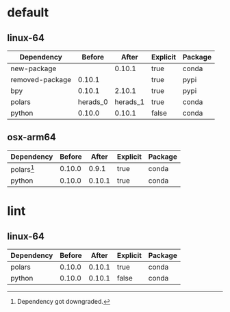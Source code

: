 # default

## linux-64

| Dependency | Before | After | Explicit | Package |
| - | - | - | - | - |
|new-package||0.10.1|true|conda|
|removed-package|0.10.1||true|pypi|
|bpy|0.10.1|2.10.1|true|pypi|
|polars|herads_0|herads_1|true|conda|
|python|0.10.0|0.10.1|false|conda|

## osx-arm64

| Dependency | Before | After | Explicit | Package |
| - | - | - | - | - |
|polars[^2]|0.10.0|0.9.1|true|conda|
|python|0.10.0|0.10.1|true|conda|

# lint

## linux-64

| Dependency | Before | After | Explicit | Package |
| - | - | - | - | - |
|polars|0.10.0|0.10.1|true|conda|
|python|0.10.0|0.10.1|false|conda|

[^1]: *Cursive* means explicit dependency.
[^2]: Dependency got downgraded.
